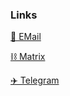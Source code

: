 ### Links
[📧 EMail](mailto:nillability@protonmail.com)

[⛓️ Matrix](https://matrix.to/#/@mlwr:matrix.org)

[✈️ Telegram](https://t.me/nillability)
